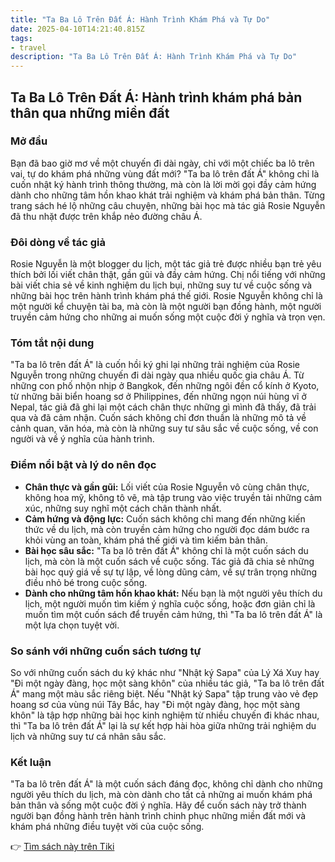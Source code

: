 ```yaml
---
title: "Ta Ba Lô Trên Đất Á: Hành Trình Khám Phá và Tự Do"
date: 2025-04-10T14:21:40.815Z
tags:
- travel
description: "Ta Ba Lô Trên Đất Á: Hành Trình Khám Phá và Tự Do"
---
```


## Ta Ba Lô Trên Đất Á: Hành trình khám phá bản thân qua những miền đất

### Mở đầu

Bạn đã bao giờ mơ về một chuyến đi dài ngày, chỉ với một chiếc ba lô trên vai, tự do khám phá những vùng đất mới? "Ta ba lô trên đất Á" không chỉ là cuốn nhật ký hành trình thông thường, mà còn là lời mời gọi đầy cảm hứng dành cho những tâm hồn khao khát trải nghiệm và khám phá bản thân. Từng trang sách hé lộ những câu chuyện, những bài học mà tác giả Rosie Nguyễn đã thu nhặt được trên khắp nẻo đường châu Á.

### Đôi dòng về tác giả

Rosie Nguyễn là một blogger du lịch, một tác giả trẻ được nhiều bạn trẻ yêu thích bởi lối viết chân thật, gần gũi và đầy cảm hứng. Chị nổi tiếng với những bài viết chia sẻ về kinh nghiệm du lịch bụi, những suy tư về cuộc sống và những bài học trên hành trình khám phá thế giới. Rosie Nguyễn không chỉ là một người kể chuyện tài ba, mà còn là một người bạn đồng hành, một người truyền cảm hứng cho những ai muốn sống một cuộc đời ý nghĩa và trọn vẹn.

### Tóm tắt nội dung

"Ta ba lô trên đất Á" là cuốn hồi ký ghi lại những trải nghiệm của Rosie Nguyễn trong những chuyến đi dài ngày qua nhiều quốc gia châu Á. Từ những con phố nhộn nhịp ở Bangkok, đến những ngôi đền cổ kính ở Kyoto, từ những bãi biển hoang sơ ở Philippines, đến những ngọn núi hùng vĩ ở Nepal, tác giả đã ghi lại một cách chân thực những gì mình đã thấy, đã trải qua và đã cảm nhận. Cuốn sách không chỉ đơn thuần là những mô tả về cảnh quan, văn hóa, mà còn là những suy tư sâu sắc về cuộc sống, về con người và về ý nghĩa của hành trình.

### Điểm nổi bật và lý do nên đọc

*   **Chân thực và gần gũi:** Lối viết của Rosie Nguyễn vô cùng chân thực, không hoa mỹ, không tô vẽ, mà tập trung vào việc truyền tải những cảm xúc, những suy nghĩ một cách chân thành nhất.
*   **Cảm hứng và động lực:** Cuốn sách không chỉ mang đến những kiến thức về du lịch, mà còn truyền cảm hứng cho người đọc dám bước ra khỏi vùng an toàn, khám phá thế giới và tìm kiếm bản thân.
*   **Bài học sâu sắc:** "Ta ba lô trên đất Á" không chỉ là một cuốn sách du lịch, mà còn là một cuốn sách về cuộc sống. Tác giả đã chia sẻ những bài học quý giá về sự tự lập, về lòng dũng cảm, về sự trân trọng những điều nhỏ bé trong cuộc sống.
*   **Dành cho những tâm hồn khao khát:** Nếu bạn là một người yêu thích du lịch, một người muốn tìm kiếm ý nghĩa cuộc sống, hoặc đơn giản chỉ là muốn tìm một cuốn sách để truyền cảm hứng, thì "Ta ba lô trên đất Á" là một lựa chọn tuyệt vời.

### So sánh với những cuốn sách tương tự

So với những cuốn sách du ký khác như "Nhật ký Sapa" của Lý Xá Xuy hay "Đi một ngày đàng, học một sàng khôn" của nhiều tác giả, "Ta ba lô trên đất Á" mang một màu sắc riêng biệt. Nếu "Nhật ký Sapa" tập trung vào vẻ đẹp hoang sơ của vùng núi Tây Bắc, hay "Đi một ngày đàng, học một sàng khôn" là tập hợp những bài học kinh nghiệm từ nhiều chuyến đi khác nhau, thì "Ta ba lô trên đất Á" lại là sự kết hợp hài hòa giữa những trải nghiệm du lịch và những suy tư cá nhân sâu sắc.

### Kết luận

"Ta ba lô trên đất Á" là một cuốn sách đáng đọc, không chỉ dành cho những người yêu thích du lịch, mà còn dành cho tất cả những ai muốn khám phá bản thân và sống một cuộc đời ý nghĩa. Hãy để cuốn sách này trở thành người bạn đồng hành trên hành trình chinh phục những miền đất mới và khám phá những điều tuyệt vời của cuộc sống.


👉 [Tìm sách này trên Tiki](https://tiki.vn/search?q=Ta%20ba%20l%C3%B4%20tr%C3%AAn%20%C4%91%E1%BA%A5t%20%C3%81)
